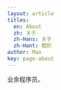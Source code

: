 ```yaml
---
layout: article
titles:
  en: About
  zh: 关于
  zh-Hans: 关于
  zh-Hant: 關於
author: Mao
key: page-about
---
```

业余程序员。